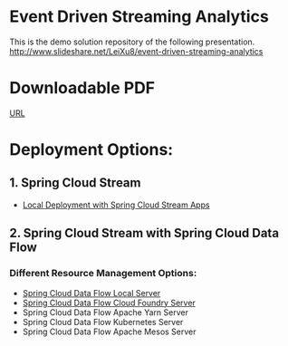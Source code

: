 # Event Driven Streaming Analytics

This is the demo solution repository of the following presentation.
http://www.slideshare.net/LeiXu8/event-driven-streaming-analytics

# Downloadable PDF
[URL](/doc/event_driven_streaming_analytics.pdf)

# Deployment Options:

## 1. Spring Cloud Stream
* [Local Deployment with Spring Cloud Stream Apps](/LOCAL_SCS.MD)

## 2. Spring Cloud Stream with Spring Cloud Data Flow
### Different Resource Management Options:
* [Spring Cloud Data Flow Local Server](/LOCAL_SCDF.MD)
* [Spring Cloud Data Flow Cloud Foundry Server](/PCFDEV_SCDF.MD)
* Spring Cloud Data Flow Apache Yarn Server
* Spring Cloud Data Flow Kubernetes Server
* Spring Cloud Data Flow Apache Mesos Server
